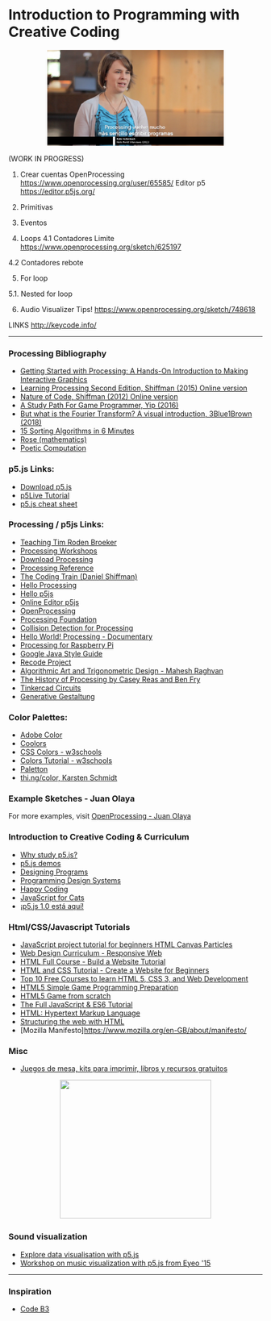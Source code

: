 # Introduction to Programming with Creative Coding 

<p align="center">
  <a>
    <img src="Images/ProcessingDocumentary23min50seg.png" width=350 height=190>
  </a>
</p>
(WORK IN PROGRESS)

1. Crear cuentas 
OpenProcessing https://www.openprocessing.org/user/65585/
Editor p5 https://editor.p5js.org/

2. Primitivas

3. Eventos

4. Loops
4.1 Contadores Limite
https://www.openprocessing.org/sketch/625197

4.2 Contadores rebote

5. For loop

5.1. Nested for loop

6. Audio Visualizer Tips!
https://www.openprocessing.org/sketch/748618


LINKS
http://keycode.info/


***
### Processing Bibliography
- [Getting Started with Processing: A Hands-On Introduction to Making Interactive Graphics](https://www.amazon.com/Getting-Started-Processing-Hands-Introduction/dp/1457187086/ref=sr_1_1?s=books&ie=UTF8&qid=1517548151&sr=1-1&keywords=getting+started+with+processing)
- [Learning Processing Second Edition, Shiffman (2015) Online version](http://learningprocessing.com/examples/)
- [Nature of Code, Shiffman (2012) Online version](http://natureofcode.com/book/)
- [A Study Path For Game Programmer, Yip (2016)](https://github.com/miloyip/game-programmer)
- [But what is the Fourier Transform? A visual introduction, 3Blue1Brown (2018)](https://www.youtube.com/watch?v=spUNpyF58BY)
- [15 Sorting Algorithms in 6 Minutes](https://www.youtube.com/watch?v=kPRA0W1kECg)
- [Rose (mathematics)](https://en.wikipedia.org/wiki/Rose_(mathematics))
- [Poetic Computation](http://poeticcomputation.info/)

### p5.js Links:
- [Download p5.js](https://github.com/processing/p5.js/releases/)
- [p5Live Tutorial](https://www.youtube.com/watch?v=bF8ybSVDUKM&feature=youtu.be&fbclid=IwAR1f4OcEPTfl-Jp2omsYOlIV8t-SnUkE2sjwmynyQ1WLQwhiogPQxYkoIAk)
- [p5.js cheat sheet](https://bmoren.github.io/p5js-cheat-sheet/)

### Processing / p5js Links:
- [Teaching Tim Roden Broeker](https://teaching.timrodenbroeker.de/)
- [Processing Workshops](https://code.artsnum.be/)
- [Download Processing](https://processing.org/download/)
- [Processing Reference](https://processing.org/reference/)
- [The Coding Train (Daniel Shiffman)](https://www.youtube.com/user/shiffman)
- [Hello Processing](http://hello.processing.org/)
- [Hello p5js](http://hello.p5js.org/)
- [Online Editor p5js](http://alpha.editor.p5js.org/)
- [OpenProcessing](https://www.openprocessing.org/)
- [Processing Foundation](https://processingfoundation.org/)
- [Collision Detection for Processing](http://www.jeffreythompson.org/collision-detection/)
- [Hello World! Processing - Documentary](https://vimeo.com/60731302)
- [Processing for Raspberry Pi](https://www.raspberrypi.org/blog/now-available-for-download-processing/)
- [Google Java Style Guide](https://google.github.io/styleguide/javaguide.html)
- [Recode Project](http://recodeproject.com/)
- [Algorithmic Art and Trigonometric Design - Mahesh Raghvan](http://maheshraghvan.com/sinexplosion.html)
- [The History of Processing by Casey Reas and Ben Fry](https://medium.com/@ProcessingOrg/a-modern-prometheus-59aed94abe85)
- [Tinkercad Circuits](https://www.tinkercad.com/circuits)
- [Generative Gestaltung](http://www.generative-gestaltung.de/2/)

### Color Palettes:
- [Adobe Color](https://color.adobe.com/)
- [Coolors](https://coolors.co/)
- [CSS Colors - w3schools](https://www.w3schools.com/cssref/css_colors.asp)
- [Colors Tutorial - w3schools](https://www.w3schools.com/colors/default.asp)
- [Paletton](http://paletton.com/)
- [thi.ng/color, Karsten Schmidt](https://github.com/thi-ng/color)

### Example Sketches - Juan Olaya
For more examples, visit [OpenProcessing - Juan Olaya](https://www.openprocessing.org/user/65585/)

### Introduction to Creative Coding & Curriculum
- [Why study p5.js?](https://twitter.com/golan/status/1167094436695818240)
- [p5.js demos](https://p5-demos.glitch.me)
- [Designing Programs](https://designingprograms.bitbucket.io/index.html)
- [Programming Design Systems](https://programmingdesignsystems.com/color/color-schemes/index.html)
- [Happy Coding](https://happycoding.io/)
- [JavaScript for Cats](http://jsforcats.com/)
- [¡p5.js 1.0 está aquí!](https://medium.com/processing-foundation/p5-js-1-0-est%C3%A1-aqu%C3%AD-42344aa2b4fd)

### Html/CSS/Javascript Tutorials
- [JavaScript project tutorial for beginners HTML Canvas Particles](https://www.youtube.com/watch?v=nrJh8-Ixnu8)
- [Web Design Curriculum - Responsive Web](https://www.freecodecamp.org/learn/)
- [HTML Full Course - Build a Website Tutorial](https://www.youtube.com/watch?time_continue=1045&v=pQN-pnXPaVg&feature=emb_logo)
- [HTML and CSS Tutorial - Create a Website for Beginners](https://www.youtube.com/watch?v=kMT54MPz9oE)
- [Top 10 Free Courses to learn HTML 5, CSS 3, and Web Development](https://medium.com/javarevisited/top-10-free-courses-to-learn-html-5-css-3-and-web-development-872d62d97a97)
- [HTML5 Simple Game Programming Preparation](https://www.udemy.com/course/free-prep-for-html5-game-development/)
- [HTML5 Game from scratch](https://www.skillshare.com/classes/HTML5-Game-from-scratch-step-by-step-learning-JavaScript/1873401754?via=search-layout-grid)
- [The Full JavaScript & ES6 Tutorial](https://www.udemy.com/course/es6-in-depth/)
- [HTML: Hypertext Markup Language](https://developer.mozilla.org/en-US/docs/Web/HTML)
- [Structuring the web with HTML](https://developer.mozilla.org/en-US/docs/Learn/HTML)
- [Mozilla Manifesto]https://www.mozilla.org/en-GB/about/manifesto/

### Misc
- [Juegos de mesa, kits para imprimir, libros y recursos gratuitos](https://www.xataka.com/literatura-comics-y-juegos/ensenar-programacion-nino-pc-robots-juegos-mesa-kits-para-imprimir-libros-recursos-gratuitos)

<p align="center">
  <a href="https://www.openprocessing.org/user/65585/" target="_blank">
    <img src="Images/openProcessingProfile.png" width=300 height=275>
  </a>
</p>

### Sound visualization
- [Explore data visualisation with p5.js](https://www.creativebloq.com/how-to/data-visualisation-with-p5js)
- [Workshop on music visualization with p5.js from Eyeo '15](https://github.com/therewasaguy/p5-music-viz)

***
### Inspiration 
- [Code B3](https://codeb3.netlify.app/generalites/inspirations.html)
